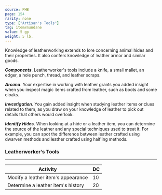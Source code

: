 ```yaml
---
source: PHB
page: 154
rarity: none
type: ["Artisan's Tools"]
tag: item/mundane
value: 5 gp
weight: 5 lb.
---
```


Knowledge of leatherworking extends to lore concerning animal hides and their properties. It also confers knowledge of leather armor and similar goods.

**_Components_**. Leatherworker's tools include a knife, a small mallet, an edger, a hole punch, thread, and leather scraps.

**_Arcana_**. Your expertise in working with leather grants you added insight when you inspect magic items crafted from leather, such as boots and some cloaks.

**_Investigation_**. You gain added insight when studying leather items or clues related to them, as you draw on your knowledge of leather to pick out details that others would overlook.

**_Identify Hides_**. When looking at a hide or a leather item, you can determine the source of the leather and any special techniques used to treat it. For example, you can spot the difference between leather crafted using dwarven methods and leather crafted using halfling methods.

### Leatherworker's Tools
---
|Activity|DC|
|-----------|---|
|Modify a leather item's appearance|10|
|Determine a leather item's history|20|

